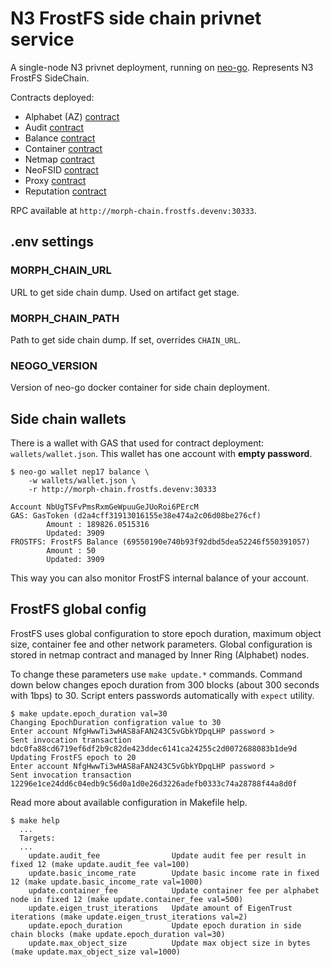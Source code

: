 # N3 FrostFS side chain privnet service
A single-node N3 privnet deployment, running on
[neo-go](https://github.com/nspcc-dev/neo-go). Represents N3 FrostFS SideChain.

Contracts deployed:
- Alphabet (AZ) [contract](https://github.com/TrueCloudLab/frostfs-contract/tree/master/alphabet)
- Audit [contract](https://github.com/TrueCloudLab/frostfs-contract/tree/master/audit)
- Balance [contract](https://github.com/TrueCloudLab/frostfs-contract/tree/master/balance)
- Container [contract](https://github.com/TrueCloudLab/frostfs-contract/tree/master/container)
- Netmap [contract](https://github.com/TrueCloudLab/frostfs-contract/tree/master/netmap)
- NeoFSID [contract](https://github.com/TrueCloudLab/frostfs-contract/tree/master/neofsid)
- Proxy [contract](https://github.com/TrueCloudLab/frostfs-contract/tree/master/proxy)
- Reputation [contract](https://github.com/TrueCloudLab/frostfs-contract/tree/master/reputation)
 
RPC available at `http://morph-chain.frostfs.devenv:30333`.

## .env settings

### MORPH_CHAIN_URL

URL to get side chain dump. Used on artifact get stage.

### MORPH_CHAIN_PATH

Path to get side chain dump. If set, overrides `CHAIN_URL`.

### NEOGO_VERSION

Version of neo-go docker container for side chain deployment.

## Side chain wallets

There is a wallet with GAS that used for contract deployment:
`wallets/wallet.json`. This wallet has one account with **empty password**.

```
$ neo-go wallet nep17 balance \
    -w wallets/wallet.json \
    -r http://morph-chain.frostfs.devenv:30333

Account NbUgTSFvPmsRxmGeWpuuGeJUoRoi6PErcM
GAS: GasToken (d2a4cff31913016155e38e474a2c06d08be276cf)
        Amount : 189826.0515316
        Updated: 3909
FROSTFS: FrostFS Balance (69550190e740b93f92dbd5dea52246f550391057)
        Amount : 50
        Updated: 3909
```

This way you can also monitor FrostFS internal balance of your account.

## FrostFS global config

FrostFS uses global configuration to store epoch duration, maximum object size, 
container fee and other network parameters. Global configuration is stored in
netmap contract and managed by Inner Ring (Alphabet) nodes.

To change these parameters use `make update.*` commands. Command down below
changes epoch duration from 300 blocks (about 300 seconds with 1bps) to 30.
Script enters passwords automatically with `expect` utility.

```
$ make update.epoch_duration val=30
Changing EpochDuration configration value to 30
Enter account NfgHwwTi3wHAS8aFAN243C5vGbkYDpqLHP password > 
Sent invocation transaction bdc0fa88cd6719ef6df2b9c82de423ddec6141ca24255c2d0072688083b1de9d
Updating FrostFS epoch to 20
Enter account NfgHwwTi3wHAS8aFAN243C5vGbkYDpqLHP password > 
Sent invocation transaction 12296e1ce24dd6c04edb9c56d0a1d0e26d3226adefb0333c74a28788f44a8d0f
```

Read more about available configuration in Makefile help.

```
$ make help
  ...
  Targets:
  ...
    update.audit_fee                Update audit fee per result in fixed 12 (make update.audit_fee val=100)
    update.basic_income_rate        Update basic income rate in fixed 12 (make update.basic_income_rate val=1000)
    update.container_fee            Update container fee per alphabet node in fixed 12 (make update.container_fee val=500)
    update.eigen_trust_iterations   Update amount of EigenTrust iterations (make update.eigen_trust_iterations val=2)
    update.epoch_duration           Update epoch duration in side chain blocks (make update.epoch_duration val=30)
    update.max_object_size          Update max object size in bytes (make update.max_object_size val=1000)
```
